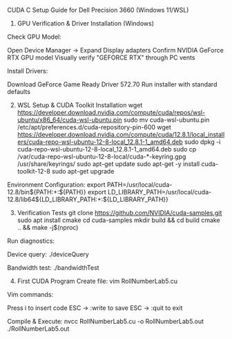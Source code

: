 CUDA C Setup Guide for Dell Precision 3660 (Windows 11/WSL)
1. GPU Verification & Driver Installation (Windows)

Check GPU Model:

Open Device Manager → Expand Display adapters
Confirm NVIDIA GeForce RTX GPU model
Visually verify "GEFORCE RTX" through PC vents


Install Drivers:

Download GeForce Game Ready Driver 572.70
Run installer with standard defaults



2. WSL Setup & CUDA Toolkit Installation
wget https://developer.download.nvidia.com/compute/cuda/repos/wsl-ubuntu/x86_64/cuda-wsl-ubuntu.pin
sudo mv cuda-wsl-ubuntu.pin /etc/apt/preferences.d/cuda-repository-pin-600
wget https://developer.download.nvidia.com/compute/cuda/12.8.1/local_installers/cuda-repo-wsl-ubuntu-12-8-local_12.8.1-1_amd64.deb
sudo dpkg -i cuda-repo-wsl-ubuntu-12-8-local_12.8.1-1_amd64.deb
sudo cp /var/cuda-repo-wsl-ubuntu-12-8-local/cuda-*-keyring.gpg /usr/share/keyrings/
sudo apt-get update
sudo apt-get -y install cuda-toolkit-12-8
sudo apt-get upgrade

Environment Configuration:
export PATH=/usr/local/cuda-12.8/bin${PATH:+:${PATH}}
export LD_LIBRARY_PATH=/usr/local/cuda-12.8/lib64${LD_LIBRARY_PATH:+:${LD_LIBRARY_PATH}}

3. Verification Tests
git clone https://github.com/NVIDIA/cuda-samples.git
sudo apt install cmake
cd cuda-samples
mkdir build && cd build
cmake .. && make -j$(nproc)

Run diagnostics:

Device query:
./deviceQuery


Bandwidth test:
./bandwidthTest



4. First CUDA Program
Create file:
vim RollNumberLab5.cu

Vim commands:

Press i to insert code
ESC → :write to save
ESC → :quit to exit

Compile & Execute:
nvcc RollNumberLab5.cu -o RollNumberLab5.out
./RollNumberLab5.out

